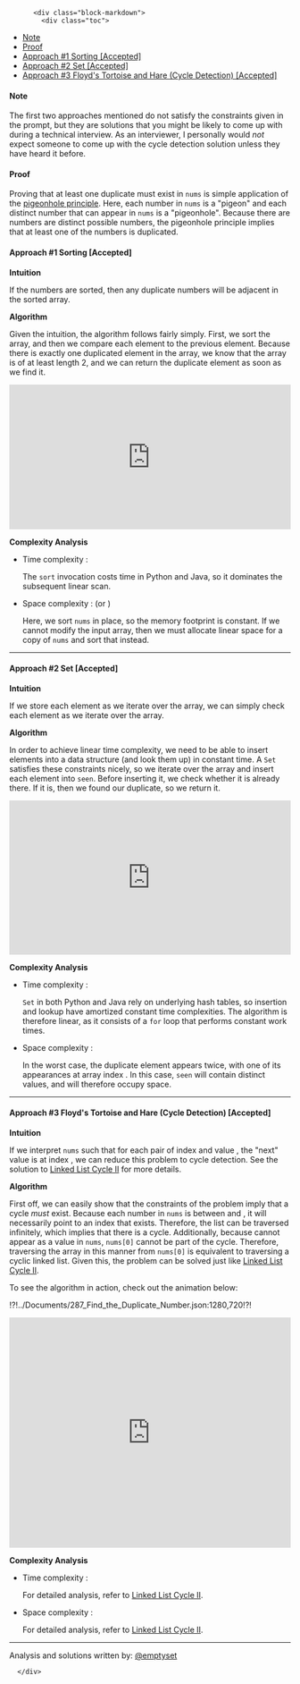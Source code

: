 <div class="article-body">
        
          <div class="block-markdown">
            <div class="toc">
<ul>
<li><a href="#note">Note</a></li>
<li><a href="#proof">Proof</a></li>
<li><a href="#approach-1-sorting-accepted">Approach #1 Sorting [Accepted]</a></li>
<li><a href="#approach-2-set-accepted">Approach #2 Set [Accepted]</a></li>
<li><a href="#approach-3-floyds-tortoise-and-hare-cycle-detection-accepted">Approach #3 Floyd's Tortoise and Hare (Cycle Detection) [Accepted]</a></li>
</ul>
</div>
<h4 id="note">Note</h4>
<p>The first two approaches mentioned do not satisfy the constraints given in
the prompt, but they are solutions that you might be likely to come up with
during a technical interview. As an interviewer, I personally would <em>not</em>
expect someone to come up with the cycle detection solution unless they have
heard it before.</p>
<h4 id="proof">Proof</h4>
<p>Proving that at least one duplicate must exist in <code>nums</code> is simple
application of the
<a href="https://en.wikipedia.org/wiki/Pigeonhole_principle">pigeonhole principle</a>.
Here, each number in <code>nums</code> is a "pigeon" and each distinct number that can
appear in <code>nums</code> is a "pigeonhole". Because there are <script type="math/tex; mode=display">n+1</script> numbers are
<script type="math/tex; mode=display">n</script> distinct possible numbers, the pigeonhole principle implies that at
least one of the numbers is duplicated.</p>
<h4 id="approach-1-sorting-accepted">Approach #1 Sorting [Accepted]</h4>
<p><strong>Intuition</strong></p>
<p>If the numbers are sorted, then any duplicate numbers will be adjacent in the
sorted array.</p>
<p><strong>Algorithm</strong></p>
<p>Given the intuition, the algorithm follows fairly simply. First, we sort the
array, and then we compare each element to the previous element. Because
there is exactly one duplicated element in the array, we know that the array
is of at least length 2, and we can return the duplicate element as soon as
we find it.</p>
<iframe src="https://leetcode.com/playground/bQGYqfgj/shared" frameborder="0" width="100%" height="259" name="bQGYqfgj"></iframe>

<p><strong>Complexity Analysis</strong></p>
<ul>
<li>
<p>Time complexity : <script type="math/tex; mode=display">O(nlgn)</script>
</p>
<p>The <code>sort</code> invocation costs <script type="math/tex; mode=display">O(nlgn)</script> time in Python and Java, so it
dominates the subsequent linear scan.</p>
</li>
<li>
<p>Space complexity : <script type="math/tex; mode=display">O(1)</script> (or <script type="math/tex; mode=display">O(n)</script>)</p>
<p>Here, we sort <code>nums</code> in place, so the memory footprint is constant. If we
cannot modify the input array, then we must allocate linear space for a
copy of <code>nums</code> and sort that instead.</p>
</li>
</ul>
<hr>
<h4 id="approach-2-set-accepted">Approach #2 Set [Accepted]</h4>
<p><strong>Intuition</strong></p>
<p>If we store each element as we iterate over the array, we can simply check
each element as we iterate over the array.</p>
<p><strong>Algorithm</strong></p>
<p>In order to achieve linear time complexity, we need to be able to insert
elements into a data structure (and look them up) in constant time. A <code>Set</code>
satisfies these constraints nicely, so we iterate over the array and insert
each element into <code>seen</code>. Before inserting it, we check whether it is already
there. If it is, then we found our duplicate, so we return it.</p>
<iframe src="https://leetcode.com/playground/jP4YUkB7/shared" frameborder="0" width="100%" height="276" name="jP4YUkB7"></iframe>

<p><strong>Complexity Analysis</strong></p>
<ul>
<li>
<p>Time complexity : <script type="math/tex; mode=display">O(n)</script>
</p>
<p><code>Set</code> in both Python and Java rely on underlying hash tables, so
insertion and lookup have amortized constant time complexities. The
algorithm is therefore linear, as it consists of a <code>for</code> loop that
performs constant work <script type="math/tex; mode=display">n</script> times.</p>
</li>
<li>
<p>Space complexity : <script type="math/tex; mode=display">O(n)</script>
</p>
<p>In the worst case, the duplicate element appears twice, with one of its
appearances at array index <script type="math/tex; mode=display">n-1</script>. In this case, <code>seen</code> will contain
<script type="math/tex; mode=display">n-1</script> distinct values, and will therefore occupy <script type="math/tex; mode=display">O(n)</script> space.</p>
</li>
</ul>
<hr>
<h4 id="approach-3-floyds-tortoise-and-hare-cycle-detection-accepted">Approach #3 Floyd's Tortoise and Hare (Cycle Detection) [Accepted]</h4>
<p><strong>Intuition</strong></p>
<p>If we interpret <code>nums</code> such that for each pair of index <script type="math/tex; mode=display">i</script> and value
<script type="math/tex; mode=display">v_i</script>, the "next" value <script type="math/tex; mode=display">v_j</script> is at index <script type="math/tex; mode=display">v_i</script>, we can reduce this
problem to cycle detection. See the solution to
<a href="https://leetcode.com/problems/linked-list-cycle-ii/solution/">Linked List Cycle II</a>
for more details.</p>
<p><strong>Algorithm</strong></p>
<p>First off, we can easily show that the constraints of the problem imply that
a cycle <em>must</em> exist. Because each number in <code>nums</code> is between <script type="math/tex; mode=display">1</script> and
<script type="math/tex; mode=display">n</script>, it will necessarily point to an index that exists. Therefore, the list
can be traversed infinitely, which implies that there is a cycle.
Additionally, because <script type="math/tex; mode=display">0</script> cannot appear as a value in <code>nums</code>, <code>nums[0]</code>
cannot be part of the cycle. Therefore, traversing the array in this manner
from <code>nums[0]</code> is equivalent to traversing a cyclic linked list. Given this,
the problem can be solved just like
<a href="https://leetcode.com/problems/linked-list-cycle-ii/">Linked List Cycle II</a>.</p>
<p>To see the algorithm in action, check out the animation below:</p>
<p>!?!../Documents/287_Find_the_Duplicate_Number.json:1280,720!?!</p>
<iframe src="https://leetcode.com/playground/RMBz6AQR/shared" frameborder="0" width="100%" height="412" name="RMBz6AQR"></iframe>

<p><strong>Complexity Analysis</strong></p>
<ul>
<li>
<p>Time complexity : <script type="math/tex; mode=display">O(n)</script>
</p>
<p>For detailed analysis, refer to 
<a href="https://leetcode.com/problems/linked-list-cycle-ii/solution/#approach-2-floyds-tortoise-and-hare-accepted">Linked List Cycle II</a>.</p>
</li>
<li>
<p>Space complexity : <script type="math/tex; mode=display">O(1)</script>
</p>
<p>For detailed analysis, refer to 
<a href="https://leetcode.com/problems/linked-list-cycle-ii/solution/#approach-2-floyds-tortoise-and-hare-accepted">Linked List Cycle II</a>.</p>
</li>
</ul>
<hr>
<p>Analysis and solutions written by: <a href="https://leetcode.com/emptyset">@emptyset</a></p>
          </div>
        
      </div>